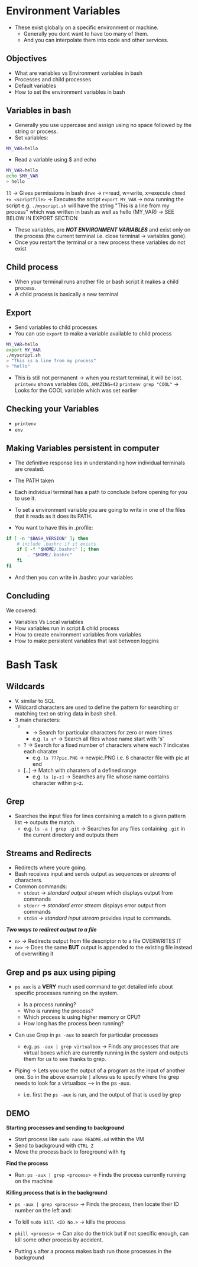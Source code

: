# Environment Variables

- These exist globally on a specific environment or machine.
  - Generally you dont want to have too many of them.
  - And you can interpolate them into code and other services.

## Objectives
- What are variables vs Environment variables in bash
- Processes and child processes
- Default variables
- How to set the environment variables in bash

## Variables in bash
- Generally you use uppercase and assign using no space followed by the string or process.
- Set variables:
```BASH
MY_VAR=hello
```
- Read a variable using $ and echo
```BASH
MY_VAR=hello
echo $MY_VAR
> hello
```
`ll` -> Gives permissions in bash
`drwx` -> r=read, w=write, x=execute
`chmod +x <scriptfile>` -> Executes the script
`export MY_VAR` -> now running the script e.g. `./myscript.sh` will have the string "This is a line from my process" which was written in bash as well as hello (MY_VAR) -> SEE BELOW IN EXPORT SECTION

- These variables, are ***NOT ENVIRONMENT VARIABLES*** and exist only on the process (the current terminal i.e. close terminal -> variables gone).
- Once you restart the terminal or a new process these variables do not exist

## Child process
- When your terminal runs another file or bash script it makes a child process.
- A child process is basically a new terminal

## Export
- Send variables to child processes
- You can use `export` to make a variable available to child process
```BASH
MY_VAR=hello
export MY_VAR
./myscript.sh
> "This is a line from my process"
> "hello"
```

- This is still not permanent -> when you restart terminal, it will be lost.
`printenv` shows variables
`COOL_AMAZING=42`
`printenv grep "COOL"` -> Looks for the COOL variable which was set earlier

## Checking your Variables
- `printenv`
- `env`

## Making Variables persistent in computer
- The definitive response lies in understanding how individual terminals are created.
- The PATH taken 
- Each individual terminal has a path to conclude before opening for you to use it.
- To set a environment variable you are going to write in one of the files that it reads as it does its PATH. 

- You want to have this in .profile:
```BASH
if [ -n "$BASH_VERSION" ]; then
    # include .bashrc if it exists
    if [ -f "$HOME/.bashrc" ]; then
        . "$HOME/.bashrc"
    fi
fi
```
- And then you can write in .bashrc your variables

## Concluding
We covered:
- Variables Vs Local variables
- How variables run in script & child process
- How to create environment variables from variables
- How to make persistent variables that last between loggins





# Bash Task
## Wildcards 
- V. similar to SQL
- Wildcard characters are used to define the pattern for searching or matching text on string data in bash shell. 
- 3 main characters:
  - * -> Search for particular characters for zero or more times
    - e.g. `ls s*` -> Search all files whose name start with 's'
  - ? -> Search for a fixed number of characters where each ? indicates each charater
    - e.g. `ls ???pic.PNG` -> newpic.PNG i.e. 6 character file with pic at end
  - [..] -> Match with charaters of a defined range 
    - e.g. `ls [p-z]` -> Searches any file whose name contains character within p-z.

## Grep
- Searches the input files for lines containing a match to a given pattern list -> outputs the match.
  - e.g. `ls -a | grep .git` -> Searches for any files containing `.git` in the current directory and outputs them

## Streams and Redirects
- Redirects where youre going.
- Bash receives input and sends output as sequences or *streams* of characters. 
- Common commands:
  - `stdout` -> *standard output stream* which displays output from commands
  - `stderr` -> *standard error stream* displays error output from commands
  - `stdin` -> *standard input stream* provides input to commands.

***Two ways to redirect output to a file***
- `n>` -> Redirects output from file descriptor n to a file OVERWRITES IT
- `n>>` -> Does the same **BUT** output is appended to the existing file instead of overwriting it 

## Grep and ps aux using piping
- `ps aux` is a **VERY** much used command to get detailed info about specific processes running on the system. 
  - Is a process running?
  - Who is running the process?
  - Which process is using higher memory or CPU?
  - How long has the process been running?

- Can use Grep in `ps -aux` to search for particular processes
  - e.g. `ps -aux | grep virtualbox` -> Finds any processes that are virtual boxes which are currently running in the system and outputs them for us to see thanks to grep.  
- Piping -> Lets you use the output of a program as the input of another one. So in the above example `|` allows us to specify where the grep needs to look for a virtualbox --> in the ps -aux.
  - i.e. first the `ps -aux` is run, and the output of that is used by grep 

## DEMO 
**Starting processes and sending to background**
- Start process like `sudo nano README.md` within the VM
- Send to background with `CTRL Z`
- Move the process back to foreground with `fg`

**Find the process**
- Run: `ps -aux | grep <process>` -> Finds the process currently running on the machine

**Killing process that is in the background**
- `ps -aux | grep <process>` -> Finds the process, then locate their ID number on the left and:
- To kill `sudo kill <ID No.>` -> kills the process

- `pkill <process>` -> Can also do the trick but if not specific enough, can kill some other process by accident. 

- Putting `&` after a process makes bash run those processes in the background 

